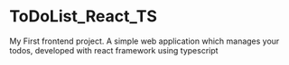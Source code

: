 # ToDoList_React_TS
My First frontend project. A simple web application which manages your todos, developed with react framework using typescript
